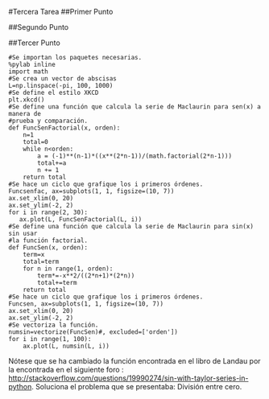 #Tercera Tarea
##Primer Punto


##Segundo Punto 


##Tercer Punto
```
#Se importan los paquetes necesarias.
%pylab inline
import math
#Se crea un vector de abscisas
L=np.linspace(-pi, 100, 1000)
#Se define el estilo XKCD
plt.xkcd()
#Se define una función que calcula la serie de Maclaurin para sen(x) a manera de 
#prueba y comparación.
def FuncSenFactorial(x, orden):
    n=1
    total=0  
    while n<orden:
        a = (-1)**(n-1)*((x**(2*n-1))/(math.factorial(2*n-1)))
        total+=a
        n += 1
    return total
#Se hace un ciclo que grafique los i primeros órdenes.
Funcsenfac, ax=subplots(1, 1, figsize=(10, 7))
ax.set_xlim(0, 20)
ax.set_ylim(-2, 2)
for i in range(2, 30):
   ax.plot(L, FuncSenFactorial(L, i)) 
#Se define una función que calcula la serie de Maclaurin para sin(x) sin usar
#la función factorial.
def FuncSen(x, orden):
    term=x
    total=term
    for n in range(1, orden):
        term*=-x**2/((2*n+1)*(2*n))
        total+=term
    return total
#Se hace un ciclo que grafique los i primeros órdenes.
Funcsen, ax=subplots(1, 1, figsize=(10, 7))
ax.set_xlim(0, 20)
ax.set_ylim(-2, 2)
#Se vectoriza la función.
numsin=vectorize(FuncSen)#, excluded=['orden'])
for i in range(1, 100):
    ax.plot(L, numsin(L, i))
``` 
Nótese que se ha cambiado la función encontrada en el libro de Landau por la encontrada en el siguiente foro : http://stackoverflow.com/questions/19990274/sin-with-taylor-series-in-python.
Soluciona el problema que se presentaba: División entre cero.
